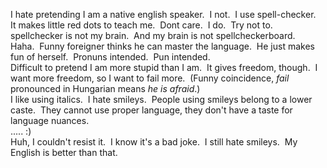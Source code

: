 I hate pretending I am a native english speaker.  I not.  I use
spell-checker.  It makes little red dots to teach me.  Dont care. 
I do.  Try not to.  spellchecker is not my brain.  And my brain is
not spellcheckerboard.  Haha.  Funny foreigner thinks he can master
the language.  He just makes fun of herself.  Pronuns intended. 
Pun intended.  
Difficult to pretend I am more stupid than I am.  It gives freedom,
though.  I want more freedom, so I want to fail more.  (Funny
coincidence, *fail* pronounced in Hungarian means
*he is afraid*.)  
I like using italics.  I hate smileys.  People using smileys belong
to a lower caste.  They cannot use proper language, they don't have
a taste for language nuances.  
..... :)  
Huh, I couldn't resist it.  I know it's a bad joke.  I still hate
smileys.  My English is better than that.


